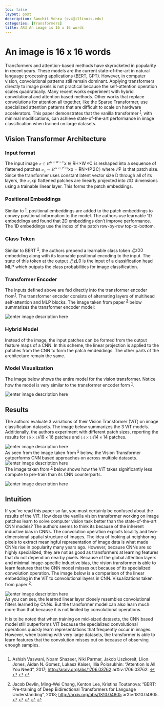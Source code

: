 ```yaml
---
toc: false 
layout: post
description: Sanchit Vohra (sv4@illinois.edu)
categories: [Transformers]
title: AR3 An image is 16 x 16 words 
---
```

<div class="stackedit__html"><h1 id="an-image-is-16-x-16-words">An image is 16 x 16 words</h1>
<p>Transformers and attention-based methods have skyrocketed in popularity in recent years. These models are the current state-of-the-art in natural language processing applications (BERT, GPT). However, in computer vision, convolutional patterns still remain dominant. Applying transformers directly to image pixels is not practical because the self-attention operation scales quadratically. Many recent works experiment with hybrid convolutional and attention based methods. Other works that replace convolutions for attention all together, like the Sparse Transformer, use specialized attention patterns that are difficult to scale on hardware accelerators. This paper demonstrates that the vanilla transformer <sup class="footnote-ref"><a href="#fn1" id="fnref1">1</a></sup>, with minimal modifications, can achieve state-of-the-art performance in image classification when trained on large datasets.</p>
<h2 id="vision-transformer-architecture">Vision Transformer Architecture</h2>
<h3 id="input-format">Input format</h3>
<p>The input image <span class="katex--inline"><span class="katex"><span class="katex-mathml"><math xmlns="http://www.w3.org/1998/Math/MathML"><semantics><mrow><mi>x</mi><mo>∈</mo><msup><mi mathvariant="double-struck">R</mi><mrow><mi>H</mi><mo>×</mo><mi>W</mi><mo>×</mo><mi>C</mi></mrow></msup></mrow><annotation encoding="application/x-tex">x \in \R^{H \times W \times C }</annotation></semantics></math></span><span class="katex-html" aria-hidden="true"><span class="base"><span class="strut" style="height: 0.5782em; vertical-align: -0.0391em;"></span><span class="mord mathnormal">x</span><span class="mspace" style="margin-right: 0.277778em;"></span><span class="mrel">∈</span><span class="mspace" style="margin-right: 0.277778em;"></span></span><span class="base"><span class="strut" style="height: 0.841331em; vertical-align: 0em;"></span><span class="mord"><span class="mord mathbb">R</span><span class="msupsub"><span class="vlist-t"><span class="vlist-r"><span class="vlist" style="height: 0.841331em;"><span class="" style="top: -3.063em; margin-right: 0.05em;"><span class="pstrut" style="height: 2.7em;"></span><span class="sizing reset-size6 size3 mtight"><span class="mord mtight"><span style="margin-right: 0.08125em;" class="mord mathnormal mtight">H</span><span class="mbin mtight">×</span><span style="margin-right: 0.13889em;" class="mord mathnormal mtight">W</span><span class="mbin mtight">×</span><span style="margin-right: 0.07153em;" class="mord mathnormal mtight">C</span></span></span></span></span></span></span></span></span></span></span></span></span> is reshaped into a sequence of flattened patches <span class="katex--inline"><span class="katex"><span class="katex-mathml"><math xmlns="http://www.w3.org/1998/Math/MathML"><semantics><mrow><msub><mi>x</mi><mi>p</mi></msub><mo>=</mo><msup><mi mathvariant="double-struck">R</mi><mrow><mi>N</mi><mo>×</mo><mo stretchy="false">(</mo><msup><mi>P</mi><mn>2</mn></msup><mi>C</mi><mo stretchy="false">)</mo></mrow></msup></mrow><annotation encoding="application/x-tex">x_p = \R^{N \times (P^2 C )}</annotation></semantics></math></span><span class="katex-html" aria-hidden="true"><span class="base"><span class="strut" style="height: 0.716668em; vertical-align: -0.286108em;"></span><span class="mord"><span class="mord mathnormal">x</span><span class="msupsub"><span class="vlist-t vlist-t2"><span class="vlist-r"><span class="vlist" style="height: 0.151392em;"><span class="" style="top: -2.55em; margin-left: 0em; margin-right: 0.05em;"><span class="pstrut" style="height: 2.7em;"></span><span class="sizing reset-size6 size3 mtight"><span class="mord mathnormal mtight">p</span></span></span></span><span class="vlist-s">​</span></span><span class="vlist-r"><span class="vlist" style="height: 0.286108em;"><span class=""></span></span></span></span></span></span><span class="mspace" style="margin-right: 0.277778em;"></span><span class="mrel">=</span><span class="mspace" style="margin-right: 0.277778em;"></span></span><span class="base"><span class="strut" style="height: 0.98692em; vertical-align: 0em;"></span><span class="mord"><span class="mord mathbb">R</span><span class="msupsub"><span class="vlist-t"><span class="vlist-r"><span class="vlist" style="height: 0.98692em;"><span class="" style="top: -3.063em; margin-right: 0.05em;"><span class="pstrut" style="height: 2.7em;"></span><span class="sizing reset-size6 size3 mtight"><span class="mord mtight"><span style="margin-right: 0.10903em;" class="mord mathnormal mtight">N</span><span class="mbin mtight">×</span><span class="mopen mtight">(</span><span class="mord mtight"><span style="margin-right: 0.13889em;" class="mord mathnormal mtight">P</span><span class="msupsub"><span class="vlist-t"><span class="vlist-r"><span class="vlist" style="height: 0.891314em;"><span class="" style="top: -2.931em; margin-right: 0.0714286em;"><span class="pstrut" style="height: 2.5em;"></span><span class="sizing reset-size3 size1 mtight"><span class="mord mtight">2</span></span></span></span></span></span></span></span><span style="margin-right: 0.07153em;" class="mord mathnormal mtight">C</span><span class="mclose mtight">)</span></span></span></span></span></span></span></span></span></span></span></span></span> where <span class="katex--inline"><span class="katex"><span class="katex-mathml"><math xmlns="http://www.w3.org/1998/Math/MathML"><semantics><mrow><mi>P</mi></mrow><annotation encoding="application/x-tex">P</annotation></semantics></math></span><span class="katex-html" aria-hidden="true"><span class="base"><span class="strut" style="height: 0.68333em; vertical-align: 0em;"></span><span style="margin-right: 0.13889em;" class="mord mathnormal">P</span></span></span></span></span> is that patch size. Since the transformer uses constant latent vector size D through all of its layers, the <span class="katex--inline"><span class="katex"><span class="katex-mathml"><math xmlns="http://www.w3.org/1998/Math/MathML"><semantics><mrow><msub><mi>x</mi><mi>p</mi></msub></mrow><annotation encoding="application/x-tex">x_p</annotation></semantics></math></span><span class="katex-html" aria-hidden="true"><span class="base"><span class="strut" style="height: 0.716668em; vertical-align: -0.286108em;"></span><span class="mord"><span class="mord mathnormal">x</span><span class="msupsub"><span class="vlist-t vlist-t2"><span class="vlist-r"><span class="vlist" style="height: 0.151392em;"><span class="" style="top: -2.55em; margin-left: 0em; margin-right: 0.05em;"><span class="pstrut" style="height: 2.7em;"></span><span class="sizing reset-size6 size3 mtight"><span class="mord mathnormal mtight">p</span></span></span></span><span class="vlist-s">​</span></span><span class="vlist-r"><span class="vlist" style="height: 0.286108em;"><span class=""></span></span></span></span></span></span></span></span></span></span> flattened patches are linearly projected into <span class="katex--inline"><span class="katex"><span class="katex-mathml"><math xmlns="http://www.w3.org/1998/Math/MathML"><semantics><mrow><mi>D</mi></mrow><annotation encoding="application/x-tex">D</annotation></semantics></math></span><span class="katex-html" aria-hidden="true"><span class="base"><span class="strut" style="height: 0.68333em; vertical-align: 0em;"></span><span style="margin-right: 0.02778em;" class="mord mathnormal">D</span></span></span></span></span> dimensions using a trainable linear layer. This forms the patch embeddings.</p>
<h3 id="positional-embeddings">Positional Embeddings</h3>
<p>Similar to <sup class="footnote-ref"><a href="#fn1" id="fnref1:1">1</a></sup>, positional embeddings are added to the patch embeddings to convey positional information to the model. The authors use learnable 1D embeddings and found that 2D embeddings don’t improve performance. The 1D embeddings use the index of the patch row-by-row top-to-bottom.</p>
<h3 id="class-token">Class Token</h3>
<p>Similar to BERT <sup class="footnote-ref"><a href="#fn2" id="fnref2">2</a></sup>, the authors prepend a learnable class token <span class="katex--inline"><span class="katex"><span class="katex-mathml"><math xmlns="http://www.w3.org/1998/Math/MathML"><semantics><mrow><msubsup><mi>z</mi><mn>0</mn><mn>0</mn></msubsup></mrow><annotation encoding="application/x-tex">z_0^0</annotation></semantics></math></span><span class="katex-html" aria-hidden="true"><span class="base"><span class="strut" style="height: 1.06222em; vertical-align: -0.248108em;"></span><span class="mord"><span style="margin-right: 0.04398em;" class="mord mathnormal">z</span><span class="msupsub"><span class="vlist-t vlist-t2"><span class="vlist-r"><span class="vlist" style="height: 0.814108em;"><span class="" style="top: -2.45189em; margin-left: -0.04398em; margin-right: 0.05em;"><span class="pstrut" style="height: 2.7em;"></span><span class="sizing reset-size6 size3 mtight"><span class="mord mtight">0</span></span></span><span class="" style="top: -3.063em; margin-right: 0.05em;"><span class="pstrut" style="height: 2.7em;"></span><span class="sizing reset-size6 size3 mtight"><span class="mord mtight">0</span></span></span></span><span class="vlist-s">​</span></span><span class="vlist-r"><span class="vlist" style="height: 0.248108em;"><span class=""></span></span></span></span></span></span></span></span></span></span> embedding along with its learnable positional encoding to the input. The state of this token at the output <span class="katex--inline"><span class="katex"><span class="katex-mathml"><math xmlns="http://www.w3.org/1998/Math/MathML"><semantics><mrow><msubsup><mi>z</mi><mi>L</mi><mn>0</mn></msubsup></mrow><annotation encoding="application/x-tex">z_L^0</annotation></semantics></math></span><span class="katex-html" aria-hidden="true"><span class="base"><span class="strut" style="height: 1.08944em; vertical-align: -0.275331em;"></span><span class="mord"><span style="margin-right: 0.04398em;" class="mord mathnormal">z</span><span class="msupsub"><span class="vlist-t vlist-t2"><span class="vlist-r"><span class="vlist" style="height: 0.814108em;"><span class="" style="top: -2.42467em; margin-left: -0.04398em; margin-right: 0.05em;"><span class="pstrut" style="height: 2.7em;"></span><span class="sizing reset-size6 size3 mtight"><span class="mord mathnormal mtight">L</span></span></span><span class="" style="top: -3.063em; margin-right: 0.05em;"><span class="pstrut" style="height: 2.7em;"></span><span class="sizing reset-size6 size3 mtight"><span class="mord mtight">0</span></span></span></span><span class="vlist-s">​</span></span><span class="vlist-r"><span class="vlist" style="height: 0.275331em;"><span class=""></span></span></span></span></span></span></span></span></span></span> is the input of a classification head MLP which outputs the class probabilities for image classification.</p>
<h3 id="transformer-encoder">Transformer Encoder</h3>
<p>The inputs defined above are fed directly into the transformer encoder from<sup class="footnote-ref"><a href="#fn1" id="fnref1:2">1</a></sup>. The transformer encoder consists of alternating layers of multihead self-attention and MLP blocks. The image taken from paper <sup class="footnote-ref"><a href="#fn2" id="fnref2:1">2</a></sup> below summarizes the transformer encoder model:</p>
<p><img src="https://i.imgur.com/0i9HlxJ.png" alt="enter image description here"></p>
<h3 id="hybrid-model">Hybrid Model</h3>
<p>Instead of the image, the input patches can be formed from the output feature maps of a CNN. In this scheme, the linear projection is applied to the patches from the CNN to form the patch emdeddings. The other parts of the architecture remain the same.</p>
<h3 id="model-visualization">Model Visualization</h3>
<p>The image below shows the entire model for the vision transformer. Notice how the model is very similar to the transformer encoder form <sup class="footnote-ref"><a href="#fn1" id="fnref1:3">1</a></sup>.</p>
<p><img src="https://i.imgur.com/MDbaCKR.png" alt="enter image description here"></p>
<h2 id="results">Results</h2>
<p>The authors evaluate 3 variations of their Vision Transformer (ViT) on image classification datasets. The image below summarizes the 3 ViT models. Additionally, the authors experiment with different patch sizes, reporting the results for <span class="katex--inline"><span class="katex"><span class="katex-mathml"><math xmlns="http://www.w3.org/1998/Math/MathML"><semantics><mrow><mn>16</mn><mo>×</mo><mn>16</mn></mrow><annotation encoding="application/x-tex">16 \times 16</annotation></semantics></math></span><span class="katex-html" aria-hidden="true"><span class="base"><span class="strut" style="height: 0.72777em; vertical-align: -0.08333em;"></span><span class="mord">16</span><span class="mspace" style="margin-right: 0.222222em;"></span><span class="mbin">×</span><span class="mspace" style="margin-right: 0.222222em;"></span></span><span class="base"><span class="strut" style="height: 0.64444em; vertical-align: 0em;"></span><span class="mord">16</span></span></span></span></span> patches and <span class="katex--inline"><span class="katex"><span class="katex-mathml"><math xmlns="http://www.w3.org/1998/Math/MathML"><semantics><mrow><mn>14</mn><mo>×</mo><mn>14</mn></mrow><annotation encoding="application/x-tex">14 \times 14</annotation></semantics></math></span><span class="katex-html" aria-hidden="true"><span class="base"><span class="strut" style="height: 0.72777em; vertical-align: -0.08333em;"></span><span class="mord">14</span><span class="mspace" style="margin-right: 0.222222em;"></span><span class="mbin">×</span><span class="mspace" style="margin-right: 0.222222em;"></span></span><span class="base"><span class="strut" style="height: 0.64444em; vertical-align: 0em;"></span><span class="mord">14</span></span></span></span></span> patches.</p>
<p><img src="https://i.imgur.com/b3B2jPA.png" alt="enter image description here"><br>
As seen from the image taken from <sup class="footnote-ref"><a href="#fn2" id="fnref2:2">2</a></sup> below, the Vision Transformer outperforms CNN based approaches on across multiple datasets.<br>
<img src="https://i.imgur.com/B6eAPpo.png" alt="enter image description here"><br>
The image taken from <sup class="footnote-ref"><a href="#fn2" id="fnref2:3">2</a></sup> below shows how the ViT takes significantly less compute to pre-train than its CNN counterparts.</p>
<p><img src="https://i.imgur.com/miZCAE2.png" alt="enter image description here"></p>
<h2 id="intuition">Intuition</h2>
<p>If you’ve read this paper so far, you must certainly be confused about the results of the ViT. How does the vanilla vision transformer working on image patches learn to solve computer vision task better than the state-of-the-art CNN models? The authors seems to think its because of the inherent inductive bias in CNNs. The convolution operation exploits locality and two-dimensional spatial structure of images. The idea of looking at neighboring pixels to extract meaningful representation of image data is what made CNNs rise in popularity many years ago. However, because CNNs are so highly specialized, they are not as good as transformers at learning features that do not depend on nearby pixels. Because of the global attention layers and minimal image-specific inductive bias, the vision transformer is able to learn features that the CNN model misses out because of its specialized convolution operation. The image below is a comparison of the linear embedding in the ViT to convolutional layers in CNN. Visualizations taken from paper <sup class="footnote-ref"><a href="#fn2" id="fnref2:4">2</a></sup>.</p>
<p><img src="https://i.imgur.com/TOkeGuY.png" alt="enter image description here"><br>
As you can see, the learned linear layer closely resembles convolutional filters learned by CNNs. But the transformer model can also learn much more than that because it is not limited by convolutional operations.</p>
<p>It is to be noted that when training on mid-sized datasets, the CNN based model still outperforms ViT because the specialized convolutional operations quickly learn representations that frequently occur in images. However, when training with very large datasets, the transformer is able to learn features that the convolution misses out on because of observing enough samples.</p>
<hr class="footnotes-sep">
<section class="footnotes">
<ol class="footnotes-list">
<li id="fn1" class="footnote-item"><p>Ashish Vaswani, Noam Shazeer, Niki Parmar, Jakob Uszkoreit, Llion Jones, Aidan N. Gomez, Lukasz Kaiser, Illia Polosukhin: “Attention Is All You Need”, 2017; <a href="https://urldefense.com/v3/__http://arxiv.org/abs/1706.03762__;!!DZ3fjg!vB4FVPCPBjpvKyd9NAPO1XCiq0V9iTtXeJvEbjsVbD5D-pqlRbVpR1yOvf0NOMV3Ng$">http://arxiv.org/abs/1706.03762</a> arXiv:1706.03762. <a href="#fnref1" class="footnote-backref">↩︎</a> <a href="#fnref1:1" class="footnote-backref">↩︎</a> <a href="#fnref1:2" class="footnote-backref">↩︎</a> <a href="#fnref1:3" class="footnote-backref">↩︎</a></p>
</li>
<li id="fn2" class="footnote-item"><p>Jacob Devlin, Ming-Wei Chang, Kenton Lee, Kristina Toutanova: “BERT: Pre-training of Deep Bidirectional Transformers for Language Understanding”, 2018; <a href="https://urldefense.com/v3/__http://arxiv.org/abs/1810.04805__;!!DZ3fjg!vB4FVPCPBjpvKyd9NAPO1XCiq0V9iTtXeJvEbjsVbD5D-pqlRbVpR1yOvf0_a9vG5Q$">http://arxiv.org/abs/1810.04805</a> arXiv:1810.04805. <a href="#fnref2" class="footnote-backref">↩︎</a> <a href="#fnref2:1" class="footnote-backref">↩︎</a> <a href="#fnref2:2" class="footnote-backref">↩︎</a> <a href="#fnref2:3" class="footnote-backref">↩︎</a> <a href="#fnref2:4" class="footnote-backref">↩︎</a></p>
</li>
</ol>
</section>
</div>